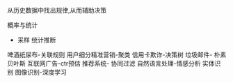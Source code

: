 从历史数据中找出规律,从而辅助决策

概率与统计
- 采样 统计推断

啤酒纸尿布-关联规则
用户细分精准营销-聚类
信用卡欺诈-决策树
垃圾邮件- 朴素贝叶斯
互联网广告-ctr预估
推荐系统- 协同过滤
自然语言处理-情感分析 实体识别
图像识别-深度学习







